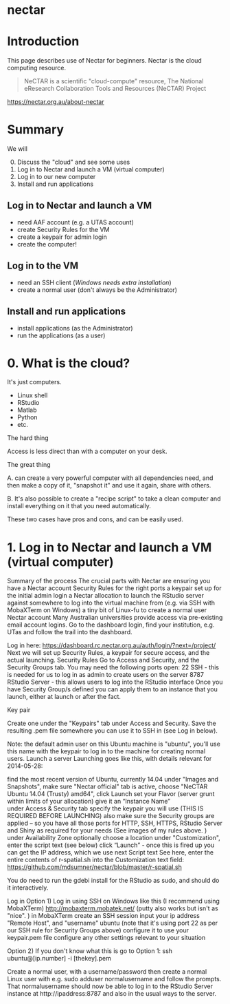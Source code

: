 nectar
======


# Introduction


This page describes use of Nectar for beginners. Nectar is the cloud computing resource. 

> NeCTAR is a scientific "cloud-compute" resource, The National eResearch 
> Collaboration Tools and Resources (NeCTAR) Project  

https://nectar.org.au/about-nectar

# Summary

We will

0. Discuss the "cloud" and see some uses
1. Log in to Nectar and launch a VM (virtual computer)
2. Log in to our new computer
3. Install and run applications

## Log in to Nectar and launch a VM

* need AAF account (e.g. a UTAS account)
* create Security Rules for the VM
* create a keypair for admin login
* create the computer!

## Log in to the VM

* need an SSH client (*Windows needs extra installation*)
* create a normal user (don't always be the Administrator)

## Install and run applications

* install applications (as the Administrator)
* run the applications (as a user)

# 0. What is the cloud? 

It's just computers. 

* Linux shell
* RStudio
* Matlab
* Python
* etc. 

The hard thing

Access is less direct than with a computer on your desk. 

The great thing 

A. can create a very powerful computer with all dependencies need, and then make a copy of it, "snapshot it" and use it again, share with others. 

B. It's also possible to create a "recipe script" to take a clean computer and install everything on it that you need automatically. 

These two cases have pros and cons, and can be easily used. 

# 1. Log in to Nectar and launch a VM (virtual computer)


Summary of the process 
The crucial parts with Nectar are ensuring you have
a Nectar account
Security Rules for the right ports
a keypair set up for the initial admin login 
a Nectar allocation to launch the RStudio server against
somewhere to log into the virtual machine from (e.g. via SSH with MobaXTerm on Windows)
a tiny bit of Linux-fu to create a normal user
Nectar account
Many Australian universities provide access via pre-existing email account logins.  Go to the dashboard login, find your institution, e.g. UTas and follow the trail into the dashboard.  

Log in here: https://dashboard.rc.nectar.org.au/auth/login/?next=/project/
Next we will set up Security Rules, a keypair for secure access, and the actual launching. 
Security Rules
Go to Access and Security, and the Security Groups tab.
You may need the following ports open:
22   SSH  - this is needed for us to log in as admin to create users on the server
8787  RStudio Server - this allows users to log into the RStudio interface
Once you have Security Group/s defined you can apply them to an instance that you launch, either at launch or after the fact.

Key pair

Create one under the "Keypairs" tab under Access and Security. Save the resulting .pem file somewhere you can use it to SSH in (see Log in below). 

Note: the default admin user on this Ubuntu machine is "ubuntu", you'll use this name with the keypair to log in to the machine for creating normal users. 
Launch a server
Launching goes like this, with details relevant for 2014-05-28: 

find the most recent version of Ubuntu, currently 14.04 under "Images and Snapshots", make sure "Nectar official" tab is active, choose "NeCTAR Ubuntu 14.04 (Trusty) amd64", click Launch
set your Flavor (server grunt within limits of your allocation)
give it an “Instance Name”  
under Access & Security tab specify the keypair you will use (THIS IS REQUIRED BEFORE LAUNCHING)
also make sure the Security groups are applied – so you have all those ports for HTTP, SSH, HTTPS, RStudio Server and Shiny as required for your needs (See images of my rules above. )
under Availability Zone optionally choose a location
under "Customization", enter the script text (see below)
click “Launch” - once this is fired up you can get the IP address, which we use next
Script text
See here, enter the entire contents of r-spatial.sh into the Customization text field: 
https://github.com/mdsumner/nectar/blob/master/r-spatial.sh

You do need to run the gdebi install for the RStudio as sudo, and should do it interactively. 

Log in
Option 1)
Log in using SSH on Windows like this (I recommend using MobaXTerm)  http://mobaxterm.mobatek.net/
     (putty also works but isn't as "nice". )
in MobaXTerm create an SSH session
input your ip address "Remote Host", and "username"  ubuntu (note that it's using port 22 as per our SSH rule for Security Groups above)
configure it to use your keypair.pem file
configure any other settings relevant to your situation

Option 2)
If you don't know what this is go to Option 1: 
ssh ubuntu@[ip.number] -i [thekey].pem

Create a normal user, with a username/password
then create a normal Linux user with e.g. sudo adduser normalusername and follow the prompts. 
That normalusername should now be able to log in to the RStudio Server instance at http://ipaddress:8787 and also in the usual ways to the server. 







